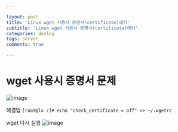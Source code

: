 ```yaml
---

layout: post
title: 'Linux wget 사용시 증명서(certificate)에러'
subtitle: 'Linux wget 사용시 증명서(certificate)에러'
categories: devlog
tags: server
comments: true

---
```


# wget 사용시 증명서 문제

![image](https://user-images.githubusercontent.com/60701130/154402575-62c9fb8e-c1ba-4ffb-ac86-7213d01d9d71.png)

해결법
``` [root@lx /]# echo "check_certificate = off" >> ~/.wgetrc ```


wget 다시 실행
![image](https://user-images.githubusercontent.com/60701130/154402810-ee9d9121-4534-42bf-9463-796587ea6ffc.png)
